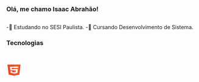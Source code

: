 ### Olá, me chamo Isaac Abrahão!

##
-🔭 Estudando no SESI Paulista.
-🔭 Cursando Desenvolvimento de Sistema.

### Tecnologias

##
<div style="display: inline_block"><br>
    <img align="center" alt="Thallyta-HTML" height="30" width="40" src="https://raw.githubusercontent.com/devicons/devicon/master/icons/html5/html5-original.svg">

